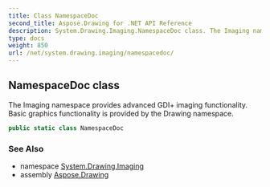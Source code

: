 ```yaml
---
title: Class NamespaceDoc
second_title: Aspose.Drawing for .NET API Reference
description: System.Drawing.Imaging.NamespaceDoc class. The Imaging namespace provides advanced GDI imaging functionality. Basic graphics functionality is provided by the Drawing namespace
type: docs
weight: 850
url: /net/system.drawing.imaging/namespacedoc/
---
```

## NamespaceDoc class

The Imaging namespace provides advanced GDI+ imaging functionality. Basic graphics functionality is provided by the Drawing namespace.

```csharp
public static class NamespaceDoc
```

### See Also

* namespace [System.Drawing.Imaging](../../system.drawing.imaging/)
* assembly [Aspose.Drawing](../../)


